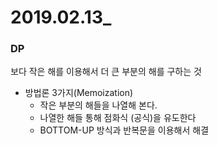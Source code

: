 # 2019.02.13_



### DP

보다 작은 해를 이용해서 더 큰 부분의 해를 구하는 것

- 방법론 3가지(Memoization)
  - 작은 부분의 해들을 나열해 본다.
  - 나열한 해들 통해 점화식 (공식)을 유도한다
  - BOTTOM-UP 방식과 반복문을 이용해서 해결

